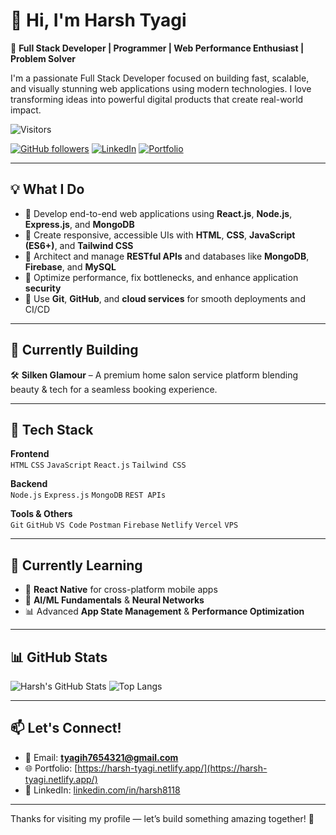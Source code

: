 # 👋 Hi, I'm Harsh Tyagi

🚀 **Full Stack Developer | Programmer | Web Performance Enthusiast | Problem Solver**

I'm a passionate Full Stack Developer focused on building fast, scalable, and visually stunning web applications using modern technologies. I love transforming ideas into powerful digital products that create real-world impact.

![Visitors](https://komarev.com/ghpvc/?username=harsh8118&style=flat-square&color=0e75b6)

[![GitHub followers](https://img.shields.io/github/followers/Harsh8118-ai?label=Follow&style=social)](https://github.com/Harsh8118-ai)
[![LinkedIn](https://img.shields.io/badge/LinkedIn-%230077B5.svg?&logo=linkedin&logoColor=white)](https://www.linkedin.com/in/harsh8118/)
[![Portfolio](https://img.shields.io/badge/Portfolio-%23f4f4f4.svg?&logo=vercel&logoColor=black)](https://harsh-tyagi.netlify.app/)

---

## 💡 What I Do
- 🔹 Develop end-to-end web applications using **React.js**, **Node.js**, **Express.js**, and **MongoDB**
- 🔹 Create responsive, accessible UIs with **HTML**, **CSS**, **JavaScript (ES6+)**, and **Tailwind CSS**
- 🔹 Architect and manage **RESTful APIs** and databases like **MongoDB**, **Firebase**, and **MySQL**
- 🔹 Optimize performance, fix bottlenecks, and enhance application **security**
- 🔹 Use **Git**, **GitHub**, and **cloud services** for smooth deployments and CI/CD

---

## 💼 Currently Building
🛠 **Silken Glamour** – A premium home salon service platform blending beauty & tech for a seamless booking experience.

---

## 🔧 Tech Stack

**Frontend**  
`HTML` `CSS` `JavaScript` `React.js` `Tailwind CSS`

**Backend**  
`Node.js` `Express.js` `MongoDB` `REST APIs`

**Tools & Others**  
`Git` `GitHub` `VS Code` `Postman` `Firebase` `Netlify` `Vercel` `VPS`

---

## 🌱 Currently Learning
- 📱 **React Native** for cross-platform mobile apps  
- 🧠 **AI/ML Fundamentals** & **Neural Networks**  
- 📊 Advanced **App State Management** & **Performance Optimization**

---

## 📊 GitHub Stats

![Harsh's GitHub Stats](https://github-readme-stats.vercel.app/api?username=Harsh8118-ai&show_icons=true&theme=tokyonight&hide_title=true)
![Top Langs](https://github-readme-stats.vercel.app/api/top-langs/?username=Harsh8118-ai&layout=compact&theme=tokyonight)

---

## 📫 Let's Connect!

- 📧 Email: **tyagih7654321@gmail.com**  
- 🌐 Portfolio: [https://harsh-tyagi.netlify.app/](https://harsh-tyagi.netlify.app/)  
- 💼 LinkedIn: [linkedin.com/in/harsh8118](https://www.linkedin.com/in/harsh8118/)

---

Thanks for visiting my profile — let’s build something amazing together! 🚀
